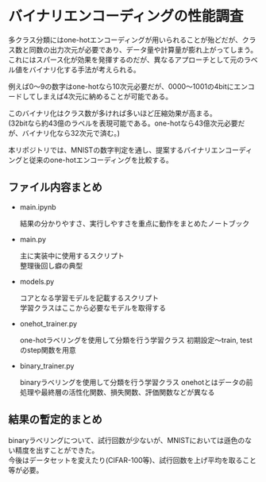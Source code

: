 # バイナリエンコーディングの性能調査

多クラス分類にはone-hotエンコーディングが用いられることが殆どだが、クラス数と同数の出力次元が必要であり、データ量や計算量が膨れ上がってしまう。\
これにはスパース化が効果を発揮するのだが、異なるアプローチとして元のラベル値をバイナリ化する手法が考えられる。

例えば0～9の数字はone-hotなら10次元必要だが、0000～1001の4bitにエンコードしてしまえば4次元に納めることが可能である。

このバイナリ化はクラス数が多ければ多いほど圧縮効果が高まる。\
(32bitなら約43億のラベルを表現可能である。one-hotなら43億次元必要だが、バイナリ化なら32次元で済む。)

本リポジトリでは、MNISTの数字判定を通し、提案するバイナリエンコーディングと従来のone-hotエンコーディングを比較する。

## ファイル内容まとめ

- main.ipynb

  結果の分かりやすさ、実行しやすさを重点に動作をまとめたノートブック

- main.py

  主に実装中に使用するスクリプト\
  整理後回し癖の典型

- models.py

  コアとなる学習モデルを記載するスクリプト\
  学習クラスはここから必要なモデルを取得する

- onehot_trainer.py

  one-hotラベリングを使用して分類を行う学習クラス
  初期設定～train, testのstep関数を用意

- binary_trainer.py

  binaryラベリングを使用して分類を行う学習クラス
  onehotとはデータの前処理や最終層の活性化関数、損失関数、評価関数などが異なる

## 結果の暫定的まとめ

binaryラベリングについて、試行回数が少ないが、MNISTにおいては遜色のない精度を出すことができた。\
今後はデータセットを変えたり(CIFAR-100等)、試行回数を上げ平均を取ること等が必要。